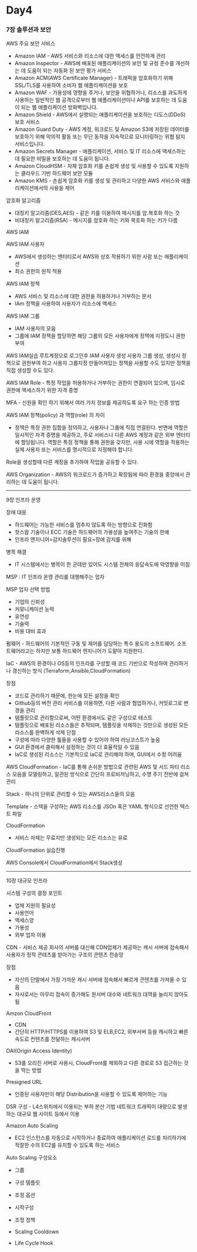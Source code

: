 # Day4


### 7장 솔루션과 보안

AWS 주요 보안 서비스


- Amazon IAM - AWS 서비스와 리소스에 대한 액세스를 안전하게 관리
- Amazon Inspector - AWS에 배포된 애플리케이션의 보안 및 규정 준수를 개선하는 데 도움이 되는 자동화 된 보안 평가 서비스
- Amazon ACM(AWS Certificate Manager) - 트래픽을 암호화하기 위해 SSL/TLS를 사용하여 소비자 웹 애플리케이션을 보호 
- Amazon WAF - 가용성에 영향을 주거나, 보안을 위협하거나, 리소스를 과도하게 사용하는 일반적인 웹 공격으로부터 웹 애플리케이션이나 
API를 보호하는 데 도움이 되는 웹 애플리케이션 방화벽입니다. 
- Amazon Shield - AWS에서 실행되는 애플리케이션을 보호하는 디도스(DDoS) 보호 서비스
- Amazon Guard Duty - AWS 계정, 워크로드 및 Amazon S3에 저장된 데이터를 보호하기 위해 
악의적 활동 또는 무단 동작을 지속적으로 모니터링하는 위협 탐지 서비스입니다.
- Amazon Secrets Manager - 애플리케이션, 서비스 및 IT 리소스에 액세스하는 데 필요한 비밀을 보호하는 데 도움이 됩니다.
- Amazon CloudHSM - 자체 암호화 키를 손쉽게 생성 및 사용할 수 있도록 지원하는 클라우드 기반 하드웨어 보안 모듈
- Amazon KMS - 손쉽게 암호화 키를 생성 및 관리하고 다양한 AWS 서비스와 애플리케이션에서의 사용을 제어


암호화 알고리즘
- 대칭키 알고리즘(DES,AES) - 같은 키를 이용하여 메시지를 암.복호화 하는 것
- 비대칭키 알고리즘(RSA) - 메시지를 암호화 하는 키와 복호화 하는 키가 다름

AWS IAM

AWS IAM  사용자
- AWS에서 생성하는 엔터티로서 AWS와 상호 작용하기 위한 사람 또는 애플리케이션
- 최소 권한의 원칙 적용

AWS IAM 정책
- AWS 서비스 및 리소스에 대한 권한을 허용하거나 거부하는 문서
- IAm 정책을 사용하여 사용자가 리소스에 액세스

AWS IAM 그룹
- IAM 사용자의 모음
- 그룹에 IAM 정책을 할당하면 해당 그룹의 모든 사용자에게 정책에 지정도니 권한 부여

AWS IAM실습
루트계정으로 로그인후 IAM 사용자 생성
사용자 그룹 생성, 생성시 정책으로 권한부여 하고 사용자 그룹지정
만들어져있는 정책을 사용할 수도 있지만 정책을 직접 생성할 수도 있다.

AWS IAM Role - 특정 작업을 허용하거나 거부하는 권한이 연결되어 있으며, 임시로 권한에 액세스하기 위한 자격 증명

MFA - 신원을 확인 하기 위해서 여러 가지 정보를 제공하도록 요구 하는 인증 방법

AWS IAM 정책(policy) 과 역할(role) 의 차이
- 정책은 특정 권한 집합을 정의하고, 사용자나 그룹에 직접 연결된다. 반면에 역할은 일시적인 자격 증명을 제공하고, 
주로 서비스나 다른 AWS 계정과 같은 외부 엔터티에 할당됩니다. 역할은 특정 정책을 통해 권한을 갖지만, 사용 시에 
역할을 적용하는 실제 사용자 또는 서비스를 명시적으로 지정해야 합니다.

Role을 생성할때 다른 계정을 추가하여 작업을 공유할 수 있다.

AWS Organization - AWS의 워크로드가 증가하고 확장됨에 따라 환경을 중앙에서 관리하는 데 도움이 됩니다.

------------------------------------------------------------------

9장 인프라 운영

장애 대응
- 하드웨어는 가능한 서비스를 멈추지 않도록 하는 방향으로 진화함
- 핫스왑 기술이나 ECC 기술은 하드웨어의 가용성을 높여주는 기술의 한예
- 인프라 엔지니어=감지솔루션이 필요=장애 감지를 위해

병목 해결
- IT 시스템에서는 병목이 한 군데만 있어도 시스템 전체의 응답속도에 악영향을 미침

MSP : IT 인프라 운영 관리를 대행해주는 업자

MSP 업자 선택 방법
- 기업의 신뢰성
- 커뮤니케이션 능력
- 유연성
- 기술력
- 비용 대비 효과

펌웨어 - 하드웨어의 기본적인 구동 및 제어를 담당하는 특수 용도의 소프트웨어.
소프트웨어라고는 하지만 보통 하드웨어 엔지니어가 도맡아 지원한다.

IaC - AWS의 환경이나 OS등의 인프라를 구성할 때 코드 기반으로 작성하여 관리하거나 갱신하는 방식
(Terraform,Ansible,CloudFormation)

장점
- 코드로 관리하기 때문에, 한눈에 모든 설정을 확인
- Github등의 버전 관리 서비스를 이용하면, 다른 사람과 협업하거나, 커밋로그로 변경을 관리
- 템플릿으로 관리함으로써, 어떤 환경에서도 같은 구성으로 테스트
- 템플릿으로 배포된 리소스들은 추적되며, 템플릿을 삭제하는 것만으로 생성된 모든 리소스를 완벽하게 삭제
단점
- 구성에 따라 다양한 틀들을 사용할 수 있어야 하여 러닝코스트가 높음
- GUI 환경에서 클릭해서 설정하는 것이 더 효율적일 수 있음
- IaC로 생성된 리소스는 기본적으로 IaC로 관리해야 하며, GUI에서 수정 어려움

AWS CloudFormation - IaC를 통해 손쉬운 방법으로 관련된 AWS 및 서드 파티 리소스 모음을 모델링하고,
일관된 방식으로 간단히 프로비저닝하고, 수명 주기 전반에 걸쳐 관리

Stack - 하나의 단위로 관리할 수 있는 AWS리소스들의 모음

Template - 스택을 구성하는 AWS 리소스를 JSOn 혹은 YAML 형식으로 선언한 텍스트 파일

CloudFormation
- 서비스 자체는 무료지만 생성되는 모든 리소스는 유료

CloudFormation 실습진행

AWS Console에서 CloudFormation에서 Stack생성

------------------------------------------------------------------------------------

10장 대규모 인프라

시스템 구성의 결정 포인트
- 업체 지원의 필요성
- 사용언어
- 액세스양
- 가용성
- 외부 업자 이용

CDN - 서비스 제공 회사의 서버를 대신해 CDN업체가 제공하는 캐시 서버에 접속해서 사용자가 정적 콘테츠를
받아가는 구조의 콘텐츠 전송망

장점
- 자신의 단말에서 가장 가까운 캐시 서버에 접속해서 빠르게 콘텐츠를 가져올 수 있음
- 자사로서는 아무리 접속이 증가해도 원서버 대수와 네트워크 대역을 늘리지 않아도 됨

Amzon CloudFront
- CDN
- 간단히 HTTP/HTTPS를 이용하여 S3 및 ELB,EC2, 외부서버 등을 캐시하고 빠른 속도로 컨텐츠를 전달하는 캐시서버

OAI(Origin Access Identity)
- S3를 오리진 서버로 사용시, CloudFront를 제외하고 다른 경로로 S3 접근하는 것을 막는 방법

Presigned URL
- 인증된 사용자만이 해당 Distribution을 사용할 수 있도록 제어하는 기능

DSR 구성 - L4스위치에서 이용되는 부하 분산 기법
네트워크 트래픽이 대량으로 발생하는 대규모 웹 사이트 등에서 이용

Amazon Auto Scaling
- EC2 인스턴스를 자동으로 시작하거나 종료하여 애플리케이션 로드를 처리하기에 적잘한 수의 EC2를 유지할 수 있도록 하는 서비스

Auto Scaling 구성요소
- 그룹
- 구성 템플릿 
- 조정 옵션

- 시작구성
- 조정 정책
- Scaling Cooldown
- Life Cycle Hook
